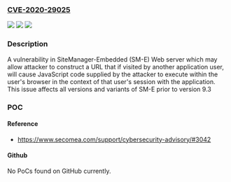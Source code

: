 ### [CVE-2020-29025](https://cve.mitre.org/cgi-bin/cvename.cgi?name=CVE-2020-29025)
![](https://img.shields.io/static/v1?label=Product&message=SiteManager%20Embedded%20(SM-E)&color=blue)
![](https://img.shields.io/static/v1?label=Version&message=all%3C%209.3%20&color=brighgreen)
![](https://img.shields.io/static/v1?label=Vulnerability&message=CWE-79%20Cross-site%20Scripting%20(XSS)&color=brighgreen)

### Description

A vulnerability in SiteManager-Embedded (SM-E) Web server which may allow attacker to construct a URL that if visited by another application user, will cause JavaScript code supplied by the attacker to execute within the user's browser in the context of that user's session with the application. This issue affects all versions and variants of SM-E prior to version 9.3

### POC

#### Reference
- https://www.secomea.com/support/cybersecurity-advisory/#3042

#### Github
No PoCs found on GitHub currently.

